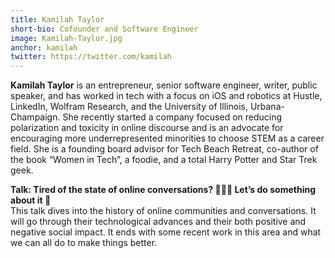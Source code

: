 ```yaml
---
title: Kamilah Taylor
short-bio: Cofounder and Software Engineer
image: Kamilah-Taylor.jpg
anchor: kamilah
twitter: https://twitter.com/kamilah
---
```


**Kamilah Taylor** is an entrepreneur, senior software engineer, writer, public speaker, and has worked in tech with a focus on iOS and robotics at Hustle, LinkedIn, Wolfram Research, and the University of Illinois, Urbana-Champaign. She recently started a company focused on reducing polarization and toxicity in online discourse and is an advocate for encouraging more underrepresented minorities to choose STEM as a career field. She is a founding board advisor for Tech Beach Retreat, co-author of the book “Women in Tech”, a foodie, and a total Harry Potter and Star Trek geek.

**Talk: Tired of the state of online conversations? 🙈🙉🙊 Let’s do something about it 💪**  
This talk dives into the history of online communities and conversations. It will go through their technological advances and their both positive and negative social impact. It ends with some recent work in this area and what we can all do to make things better.